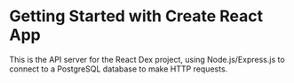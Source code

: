# Getting Started with Create React App

This is the API server for the React Dex project, using Node.js/Express.js to connect to a PostgreSQL database to make HTTP requests.
